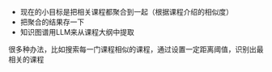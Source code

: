 
- 现在的小目标是把相关课程都聚合到一起（根据课程介绍的相似度）
- 把聚合的结果存一下
- 知识图谱用LLM来从课程大纲中提取

很多种办法，比如搜索每一门课程相似的课程，通过设置一定距离阈值，识别出最相关的课程